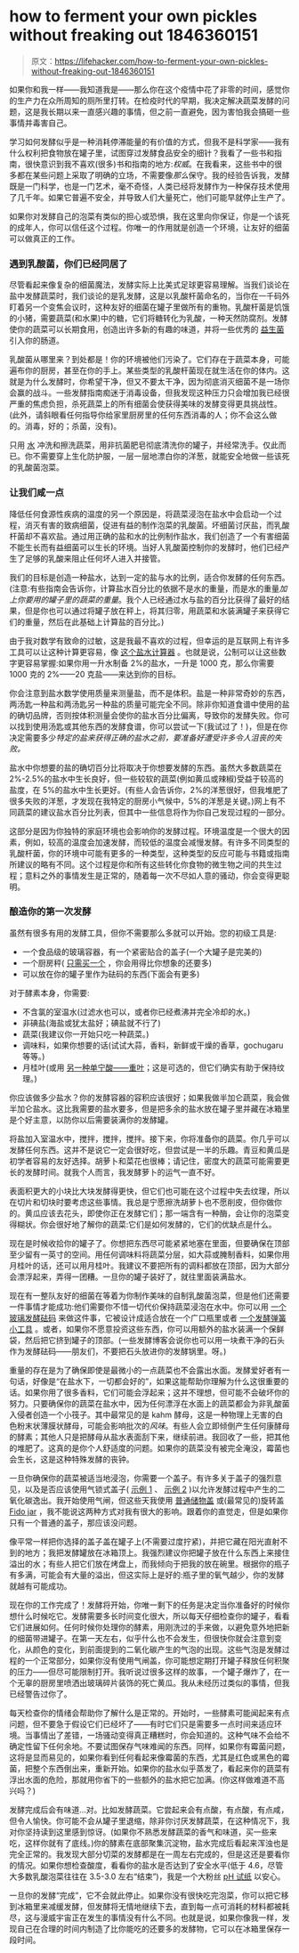 # how to ferment your own pickles without freaking out 1846360151

> 原文：<https://lifehacker.com/how-to-ferment-your-own-pickles-without-freaking-out-1846360151>

如果你和我一样——我知道我是——那么你在这个疫情中花了非零的时间，感觉你的生产力在众所周知的厕所里打转。在检疫时代的早期，我决定解决蔬菜发酵的问题，这是我长期以来一直感兴趣的事情，但之前一直避免，因为害怕我会搞砸一些事情并毒害自己。



学习如何发酵似乎是一种消耗停滞能量的有价值的方式，但我不是科学家——我有什么权利把食物放在罐子里，试图穿过发酵食品安全的细针？我看了一些书和指南，很快意识到我不喜欢(很多)书和指南的地方:*权威*。在我看来，这些书中的很多都在某些问题上采取了明确的立场，不需要像*那么*保守。我的经验告诉我，发酵既是一门科学，也是一门艺术，毫不奇怪，人类已经将发酵作为一种保存技术使用了几千年。如果它普遍不安全，并导致人们大量死亡，他们可能早就停止生产了。

如果你对发酵自己的泡菜有类似的担心或恐惧，我在这里向你保证，你是一个该死的成年人，你可以信任这个过程。你唯一的作用就是创造一个环境，让友好的细菌可以做真正的工作。

### **遇到乳酸菌，你们已经同居了**

尽管看起来像复杂的细菌魔法，发酵实际上比美式足球更容易理解。当我们谈论在盐中发酵蔬菜时，我们谈论的是乳发酵，这是以乳酸杆菌命名的，当你在一千码外盯着另一个变焦会议时，这种友好的细菌在罐子里做所有的重物。乳酸杆菌是饥饿的小猪，需要蔬菜(和水果)中的糖，它们将糖转化为乳酸，一种天然防腐剂。发酵使你的蔬菜可以长期食用，创造出许多新的有趣的味道，并将一些优秀的 [益生菌](https://www.health.harvard.edu/staying-healthy/how-to-get-more-probiotics) 引入你的肠道。

乳酸菌从哪里来？到处都是！你的环境被他们污染了。它们存在于蔬菜本身，可能遍布你的厨房，甚至在你的手上。某些类型的乳酸杆菌现在就生活在你的体内。这就是为什么发酵时，你希望干净，但又不要太干净，因为彻底消灭细菌不是一场你会赢的战斗。一些发酵指南痴迷于消毒设备，但我发现这种压力只会增加我已经很严重的焦虑负担，杀死蔬菜上的所有细菌会使获得美味的发酵变得更具挑战性。(此外，请斜眼看任何指导你给家里厨房里的任何东西消毒的人；你不会这么做的。消毒，好的；杀菌，没有)。



只用 [水](https://lifehacker.com/please-dont-try-to-disinfect-your-fruits-and-veggies-1843165213) 冲洗和擦洗蔬菜，用非抗菌肥皂彻底清洗你的罐子，并经常洗手。仅此而已。你不需要穿上生化防护服，一层一层地漂白你的洋葱，就能安全地做一些该死的乳酸菌泡菜。

### **让我们咸一点**

降低任何食源性疾病的温度的另一个原因是，将蔬菜浸泡在盐水中会启动一个过程，消灭有害的致病细菌，促进有益的制作泡菜的乳酸菌。坏细菌讨厌盐，而乳酸杆菌却不喜欢盐。通过用正确的盐和水的比例制作盐水，我们创造了一个有害细菌不能生长而有益细菌可以生长的环境。当好人乳酸菌控制你的发酵时，他们已经产生了足够的乳酸来阻止任何坏人进入并接管。



我们的目标是创造一种盐水，达到一定的盐与水的比例，适合你发酵的任何东西。(注意:有些指南会告诉你，计算盐水百分比的依据不是水的重量，而是水的重量*加上你要用的罐子里的蔬菜的重量*。我个人已经通过水与盐的百分比获得了最好的结果，但是你也可以通过将罐子放在秤上，将其归零，用蔬菜和水装满罐子来获得它们的重量，然后在此基础上计算盐的百分比。)

由于我对数学有致命的过敏，这是我最不喜欢的过程，但幸运的是互联网上有许多工具可以让这种计算更容易，像 [这个盐水计算器](https://myfermentedfoods.com/tools/brine-calculator/) 。也就是说，公制可以让这些数字更容易掌握:如果你用一升水制备 2%的盐水，一升是 1000 克，那么你需要 1000 克的 2%——20 克盐——来达到你的目标。

你会注意到盐水数学使用质量来测量盐，而不是体积。盐是一种非常奇妙的东西，两汤匙一种盐和两汤匙另一种盐的质量可能完全不同。除非你知道食谱中使用的盐的确切品牌，否则按体积测量会使你的盐水百分比偏离，导致你的发酵失败。你可以找到使用汤匙或其他东西的发酵食谱，你可以尝试一下(我试过了！)，但是在你决定需要多少*特定的盐来获得正确的盐水之前，要准备好遭受许多令人沮丧的失败。*

盐水中你想要的盐的确切百分比将取决于你想要发酵的东西。虽然大多数蔬菜在 2%-2.5%的盐水中生长良好，但一些较软的蔬菜(例如黄瓜或辣椒)受益于较高的盐度，在 5%的盐水中生长更好。(有些人会告诉你，2%的洋葱很好，但我堆肥了很多失败的洋葱，才发现在我特定的厨房小气候中，5%的洋葱是关键。)网上有不同蔬菜的建议盐水百分比列表，但其中一些信息将作为你自己发现过程的一部分。



这部分是因为你独特的家庭环境也会影响你的发酵过程。环境温度是一个很大的因素，例如，较高的温度会加速发酵，而较低的温度会减慢发酵。有许多不同类型的乳酸杆菌，你的环境中可能有更多的一种类型，这种类型的反应可能与书籍或指南所建议的略有不同。这个过程是你和所有这些转化你食物的微生物之间的共生过程；意料之外的事情发生是正常的，随着每一次不尽如人意的骚动，你会变得更聪明。

### **酿造你的第一次发酵**

虽然有很多有用的发酵工具，但你不需要那么多就可以开始。您的初级工具是:

*   一个食品级的玻璃容器，有一个紧密贴合的盖子(一个大罐子是完美的)
*   一个厨房秤( [只需买一个](https://lifehacker.com/why-every-kitchen-needs-a-digital-scale-1794969140) ，你会用得比你想象的还要多)
*   可以放在你的罐子里作为砝码的东西(下面会有更多)

对于酵素本身，你需要:



*   不含氯的室温水(过滤水也可以，或者你已经煮沸并完全冷却的水。)
*   非碘盐(海盐或犹太盐好；碘盐就不行了)
*   蔬菜(我建议你一开始只吃一种蔬菜。)
*   调味料，如果你想要的话(试试大蒜，香料，新鲜或干燥的香草，gochugaru 等等。)
*   月桂叶(或用 [另一种单宁酸——重叶](https://fermenterskitchen.com/tannins-for-crunchy-fermented-pickles/)；这是可选的，但它们确实有助于保持纹理。)

你应该做多少盐水？你的发酵容器的容积应该很好；如果我做半加仑蔬菜，我会做半加仑盐水。这比我需要的盐水要多，但是把多余的盐水放在罐子里并藏在冰箱里是个好主意，以防你以后需要装满你的发酵罐。

将盐加入室温水中，搅拌，搅拌，搅拌。接下来，你将准备你的蔬菜。你几乎可以发酵任何东西。这并不是说它一定会很好吃，但尝试是一半的乐趣。青豆和黄瓜是初学者容易的友好选择。胡萝卜和菜花也很棒；请记住，密度大的蔬菜可能需要更长的发酵时间。就我个人而言，我发酵萝卜的运气一直不好。

表面积更大的小块比大块发酵得更快，但它们也可能在这个过程中失去纹理，所以在切片和切块时要考虑这些事情。我总是宁愿擦洗胡萝卜也不愿削皮，但你做你的。黄瓜应该去花头，即使你正在发酵它们；那一端含有一种酶，会让你的泡菜变得糊状。你会很好地了解你的蔬菜:它们是如何发酵的，它们的优缺点是什么。



现在是时候收拾你的罐子了。你想把东西尽可能紧紧地塞在里面，但要确保在顶部至少留有一英寸的空间。用任何调味料将蔬菜分层，如大蒜或腌制香料，如果你用月桂叶的话，还可以用月桂叶。我建议不要把所有的调料都放在顶部，因为大部分会漂浮起来，弄得一团糟。一旦你的罐子装好了，就往里面装满盐水。

现在有一整队友好的细菌在等着为你制作美味的自制乳酸菌泡菜，但是他们还需要一件事情才能成功:他们需要你不惜一切代价保持蔬菜浸泡在水中。你可以用 [一个玻璃发酵砝码](https://www.masontops.com/products/pickle-pebbles-plus) 来做这件事，它被设计成适合放在一个广口瓶里或者 [一个发酵弹簧小工具](https://www.target.com/p/ball-fermentation-kit/-/A-79652759) 。或者，如果你不愿意投资这些东西，你可以用额外的盐水装满一个保鲜袋，然后把它挤到罐子的顶部。(一些发酵博客会说你也可以用一块煮干净的石头作为发酵砝码——朋友们，不要把石头放进你的发酵锅里。呀。)

重量的存在是为了确保即使是最微小的一点蔬菜也不会露出水面。发酵爱好者有一句话，好像是“在盐水下，一切都会好的”，如果这能帮助你理解为什么这很重要的话。如果你用了很多香料，它们可能会浮起来；这并不理想，但可能不会破坏你的努力。只要确保你的蔬菜在盐水中，因为任何漂浮在水面上的蔬菜都会为非乳酸菌入侵者创造一个小筏子。其中最常见的是 kahm 酵母，这是一种物理上无害的白色粉末状薄膜状酵母，可能会影响批次的*风味*。有些人会立即倾倒产生任何康酵母的酵素；其他人只是把酵母从盐水表面刮下来，继续前进。我回收了一些，把其他的堆肥了。这真的是你个人舒适度的问题。如果你的蔬菜没有被完全淹没，霉菌也会生长，这是这种特殊发酵的丧钟。



一旦你确保你的蔬菜被适当地浸泡，你需要一个盖子。有许多关于盖子的强烈意见，以及是否应该使用气锁式盖子( [示例 1](https://www.masontops.com/products/pickle-pipe) 、 [示例 2](https://www.amazon.com/Fermentation-Kit-Wide-Mouth-Jars/dp/B075LRMRDQ/ref=asc_df_B075LRMRDQ/?asc_campaign=InlineText&asc_refurl=https://lifehacker.com/how-to-ferment-your-own-pickles-without-freaking-out-1846360151&asc_source=&hvadid=198078807540&hvdev=c&hvdvcmdl=&hvlocint=&hvlocphy=9002212&hvnetw=g&hvpone=&hvpos=&hvptwo=&hvqmt=&hvrand=9562539184844955237&hvtargid=pla-376270326219&linkCode=df0&psc=1&tag=kinjalifehackerlink-20) )以允许发酵过程中产生的二氧化碳逸出。我开始使用气闸，但这些天我使用 [普通储物盖](https://www.acehardware.com/departments/home-and-decor/canning/lids-and-rings/6894000?x429=true&gclid=Cj0KCQiAj9iBBhCJARIsAE9qRtD7XA1Yj-4Orbh0r1BFTWDgxJMKidEN8NnVYML-E75l_cdJsWAdF7saApD0EALw_wcB&gclsrc=aw.ds) 或(最常见的)旋转盖 [Fido jar](https://www.everythingkitchens.com/bormioli-rocco-clear-fido-jars.html) ，我不能说这两种方式对我有很大的影响。跟着你的直觉走，但是如果你只有一个普通的盖子，那应该没问题。

像平常一样把你选择的盖子盖在罐子上(不需要过度拧紧)，并把它藏在阳光直射不到的地方；我把发酵罐放在冰箱顶上。我强烈建议你把罐子放在什么东西上来接住溢出的水；有些人把它们放在烤盘上，而我倾向于把我的放在碗里。根据你的瓶子有多满，可能会有大量的溢出，但这实际上是好的:瓶子里的氧气越少，你的发酵就越有可能成功。

现在你的工作完成了！发酵将开始，你唯一剩下的任务是决定当你准备好的时候你想什么时候吃它。发酵需要多长时间变化很大，所以每天仔细检查你的罐子，看看它们进展如何。任何时候你处理你的酵素，用刚洗过的手来做，以避免意外地把新的细菌带进罐子。在第一天左右，似乎什么也不会发生，但很快你就会注意到变化，从颜色的变化，到前面提到的二氧化碳产生的气泡的出现。这些气泡是发酵过程的一个正常部分，如果你没有使用气闸盖，你可能想定期打开罐子释放任何积聚的压力——但尽可能限制打开。我听说过很多这样的故事，一个罐子爆炸了，在一个无辜的厨房里喷洒出玻璃碎片装饰的死亡黄瓜。我从未经历过类似的事情，但我已经警告过你了。



每天检查你的情绪会帮助你了解什么是正常的。开始时，一些酵素可能闻起来有点问题，但不要急于假设它们已经坏了——有时它们只是需要多一点时间来适应环境。当事情出了差错，一场骚动变得真正糟糕时，你会知道的。这种气味不会给不确定性留下任何余地。不要试图保存气味难闻的东西。同样，如果你有霉菌问题，这将是显而易见的，如果你看到任何看起来像霉菌的东西，尤其是红色或黑色的霉菌，把整个东西倒出来，重新开始。如果你的盐水似乎蒸发了，看起来你的蔬菜有浮出水面的危险，那就用你省下的一些额外的盐水把它加满。(你这样做难道不高兴吗？)

发酵完成后会有味道…对。比如发酵蔬菜。它尝起来会有点酸，有点酸，有点咸，但令人愉快。你可能不会从罐子里退缩，除非你讨厌发酵蔬菜，在这种情况下，我对你坚持读到这里感到惊讶。(如果你不熟悉发酵蔬菜的香气和味道，买一些来吃，这样你就有了底线。)你的酵素在底部聚集沉淀物，盐水完成后看起来浑浊也是完全正常的。我发现大部分切菜的发酵都是在一周左右完成的，但是这还是要看你的情况。如果你想检查酸度，看看你的盐水是否达到了安全水平(低于 4.6，尽管大多数乳酸泡菜往往在 3.5-3.0 左右“结束”)，我是一个大粉丝 [pH 试纸](https://www.amazon.com/Strips-Kombucha-Brewing-Intervals-100pc/dp/B07DTH14XZ?asc_campaign=InlineText&asc_refurl=https://lifehacker.com/how-to-ferment-your-own-pickles-without-freaking-out-1846360151&asc_source=&tag=kinjalifehackerlink-20) 以安心。

一旦你的发酵“完成”，它不会就此停止。如果你没有很快吃完泡菜，你可以把它移到冰箱里来减缓发酵，但发酵将无情地继续下去，直到每一点可消耗的材料都被耗尽，这与漫威宇宙正在发生的事情没有什么不同。也就是说，如果你像我一样，发现自己在合理的时间内制造了比你能吃的还要多的发酵物，它可以在冰箱里保存一段时间。